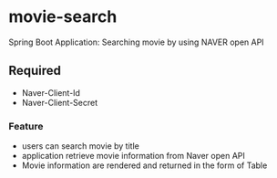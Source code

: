 # movie-search
Spring Boot Application: Searching movie by using NAVER open API

## Required
- Naver-Client-Id
- Naver-Client-Secret

### Feature
* users can search movie by title
* application retrieve movie information from Naver open API
* Movie information are rendered and returned in the form of Table
